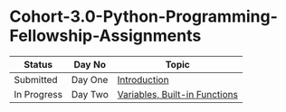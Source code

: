 # Cohort-3.0-Python-Programming-Fellowship-Assignments

|     Status         |    Day No    |Topic                               |
|--------------------|--------------|------------------------------------|
|      Submitted     |    Day One   | [Introduction](https://github.com/IAmDamilare13/ArewaDS-Fellowship/blob/main/30DaysOfPython/day_1/helloworld.py) |
|     In Progress    |    Day Two   | [Variables, Built-in Functions]() |


